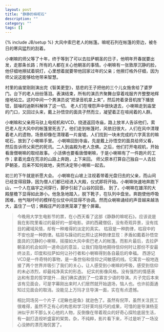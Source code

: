 ```yaml
---
layout: post
title: "静静的嘛呢石"
description: ""
category: ""
tags: []
---
```

{% include JB/setup %}
大风中索巴老人的帐篷。嘛呢石列在帐篷的旁边，被冬日的寒风猛烈的刮着。


小喇嘛的师父等了十年，终于等到了可以去拉萨朝圣的日子，他明年开春就要出发，走那条长路；所有的人都在关心他朝圣的事情。小喇嘛有一张敦厚沉静的脸，他仔细地擦拭着铜灯，心里想着就要带他回家过年的父亲；他擦灯格外仔细，因为师父说这能够给他带来智慧。


村里的庙堂刚刚演出完《智美更登》，慈悲的王子把他的三个儿女施舍给了婆罗门。台下的老人纷纷落泪。表演结束，所有的演员齐聚舞台穿着戏服齐齐整整地辉煌地站立。这时中间一个男演员说“把录音机拿上来”，然后挎着录音机按下播放钮，鼓噪的迪斯科解体了这一切。
老人们在埋怨声中很快退去，小喇嘛走到庙堂的门口，又回过头来，戴上孙悟空的面具孑然而立，凝望着正在喧闹着的人群。


小喇嘛和父亲用马驮上电视机和VCD，绕道返回寺庙，路上放羊人告诉他们，索巴老人在大风中的帐篷里死去了。他们走到帐篷时，风依旧很大，人们在风中清理着老人的遗物，场景却像在清理着一片废墟。人们找到一块未完成的六字真言的嘛呢石，放到了小喇嘛手里。
小喇嘛回到寺庙，先是戴上孙悟空的面具给师父看，然后告诉师父索巴的死讯。二人到庙殿为老人念佛。之后，他们打开电视机，开始看唐僧喇嘛的取经故事。
小活佛也要看唐僧喇嘛，于是小喇嘛有了一件跑片的工作；拿着光盘在荒凉的山路上奔跑，上下来回。
师父原本打算自己独自一人去拉萨朝圣，后来不知何故地，突然决定带小喇嘛一起去。


初三的下午就是祈愿大会。
小喇嘛在山坡上注视着带着光盘归去的父亲，而山间已经变得寂静，因为僧人们都已经进入大殿，仪式即将开始。小喇嘛快速地奔跑下山，一个人在庙宇之间穿行，脚步引起了山谷的回音。
到了。小喇嘛在雄浑的大殿屋檐下显得如此渺小。他急急地踏入，脱下靴子，在队列中盘坐。奔跑使他呼吸困难，他气喘吁吁的模样在仪仗中间显得不协调。然而众喇嘛诵经的声音越来越浩大，盖住了一切；佛殿庄严的漆黑笼罩了整个屏幕。

> 今晚用大学生电影节的票，在小西天看了这部《静静的嘛呢石》。应该说是我在影院里看过的最好的一部电影。讲的西藏僧侣，没有奇观异景，没有炫目的藏域风情，却有一种难得的淡定的真实。
> 枯寂是一种韵律，枯寂中的不安也是一种韵律。枯寂与躁动的比照让这种韵律显现：矛盾如戴着孙悟空面具的沉静的小喇嘛，摇摆如大风中索巴老人的帐篷。而影片最后，去拉萨朝圣的机会如同一道命运的意旨，让我们隐隐地期待信仰何时让那份不安最终淡去，印度和拉萨如何让孙行者和小喇嘛得到各自最后的幸福。
> 西游记VCD是一件奇特的事物，是一条世俗和信仰之间敏感的线。它寓言一般地连接了两个世界并吸引了我们的关心，让人感受到小喇嘛的呼吸，感受到信仰的未必浓烈，却最纯净真实的形态。
> 纪实的影像风格。没有强烈的情感表达和有意的哲学提升....我们确实遇到了一位寡言少语的导演。片子完后本来该有见面会，可是字幕刚出来时人们居然就开始退场，恼人也。也许前面通知过见面会的取消。没能见上万玛才旦导演一面，实在有点遗憾。
> 
> 相比同场另一个片子《泥鳅也是鱼》就逊色了。虽然有倪萍，虽然关注民工很难得，虽然不乏有心的构思和学习好莱坞技巧的成果，可惜的是导演杨亚洲似乎并不那么关心他的人物，反倒像在带着观众的好奇心探险底层生活，有一副打造视听盛宴的架势。杂，不纯粹，影片看下来，不过是听了一场没心没肺的漂亮海侃罢了。